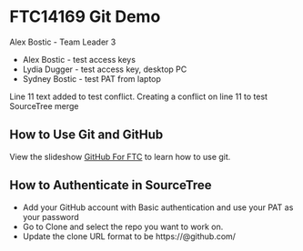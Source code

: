
# FTC14169 Git Demo
Alex Bostic - Team Leader 3




* Alex Bostic - test access keys
* Lydia Dugger - test access key, desktop PC
* Sydney Bostic - test PAT from laptop


Line 11 text added to test conflict.
Creating a conflict on line 11 to test SourceTree merge

## How to Use Git and GitHub
View the slideshow [GitHub For FTC](https://docs.google.com/presentation/d/e/2PACX-1vRdxxV03USX-ZiNBOIYYMys1KKsUD1KhWgEYJCSp-LtuTpbSeG_JwL-k_wUhqQ8J_ET2D55n5unupJv/pub?start=false&loop=false&delayms=60000)
to learn how to use git.

## How to Authenticate in SourceTree
* Add your GitHub account with Basic authentication and use your PAT as your password
* Go to Clone and select the repo you want to work on.
* Update the clone URL format to be https://<personal-access-token>@github.com/<my-repo-url>
